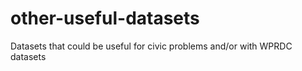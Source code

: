 # other-useful-datasets
Datasets that could be useful for civic problems and/or with WPRDC datasets

